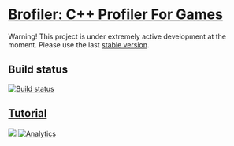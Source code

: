# [Brofiler: C++ Profiler For Games](http://brofiler.com)
Warning! This project is under extremely active development at the moment. 
Please use the last [stable version](https://github.com/bombomby/brofiler/releases).

## Build status
[![Build status](https://ci.appveyor.com/api/projects/status/bu5smbuh1d2lcsf6?svg=true)](https://ci.appveyor.com/project/bombomby/brofiler)

## [Tutorial](https://github.com/bombomby/brofiler/wiki)   
![](http://brofiler.com/images/screenshots/Screen0.png)
[![Analytics](https://ga-beacon.appspot.com/UA-59213040-1/brofiler/readme)](https://github.com/bombomby/brofiler)
